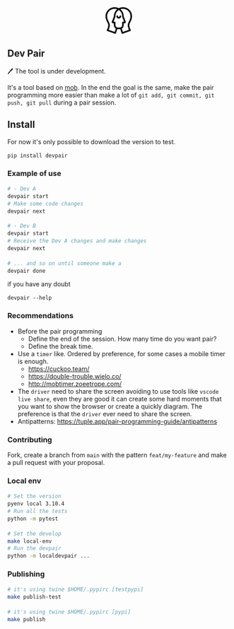 <div align="center">
    <img src="./logo.png" width="60px">
</div>

## Dev Pair

🖊️ The tool is under development.

It's a tool based on [mob](https://mob.sh/). In the end the goal is the same, make the pair programming more easier than make a lot of `git add, git commit, git push, git pull` during a pair session.


## Install

For now it's only possible to download the version to test.

```
pip install devpair
```

### Example of use

```sh
# - Dev A
devpair start
# Make some code changes
devpair next

# - Dev B
devpair start
# Receive the Dev A changes and make changes
devpair next

# ... and so on until someone make a
devpair done
```

if you have any doubt

```
devpair --help
```

### Recommendations

- Before the pair programming
    - Define the end of the session. How many time do you want pair?
    - Define the break time.
- Use a `timer` like. Ordered by preference, for some cases a mobile timer is enough.
    - https://cuckoo.team/
    - https://double-trouble.wielo.co/
    - http://mobtimer.zoeetrope.com/
- The `driver` need to share the screen avoiding to use tools like `vscode live share`, even they are good it can create some hard moments that you want to show the browser or create a quickly diagram. The preference is that the `driver` ever need to share the screen.
- Antipatterns: https://tuple.app/pair-programming-guide/antipatterns


### Contributing

Fork, create a branch from `main` with the pattern `feat/my-feature` and make a pull request with your proposal.

### Local env

```sh
# Set the version
pyenv local 3.10.4
# Run all the tests
python -m pytest

# Set the develop
make local-env
# Run the devpair
python -m localdevpair ...
```

### Publishing

```sh
# it's using twine $HOME/.pypirc [testpypi]
make publish-test

# it's using twine $HOME/.pypirc [pypi]
make publish
```
